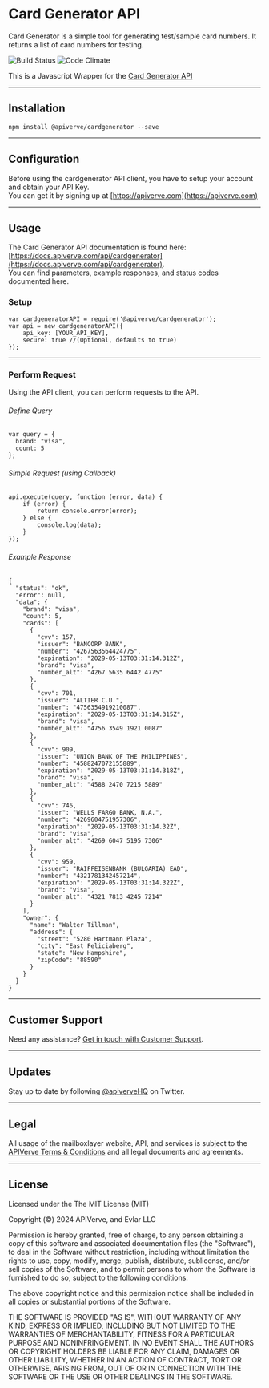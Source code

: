 Card Generator API
============

Card Generator is a simple tool for generating test/sample card numbers. It returns a list of card numbers for testing.

![Build Status](https://img.shields.io/badge/build-passing-green)
![Code Climate](https://img.shields.io/badge/maintainability-B-purple)

This is a Javascript Wrapper for the [Card Generator API](https://apiverve.com/marketplace/api/cardgenerator)

---

## Installation
	npm install @apiverve/cardgenerator --save

---

## Configuration

Before using the cardgenerator API client, you have to setup your account and obtain your API Key.  
You can get it by signing up at [https://apiverve.com](https://apiverve.com)

---

## Usage

The Card Generator API documentation is found here: [https://docs.apiverve.com/api/cardgenerator](https://docs.apiverve.com/api/cardgenerator).  
You can find parameters, example responses, and status codes documented here.

### Setup

```
var cardgeneratorAPI = require('@apiverve/cardgenerator');
var api = new cardgeneratorAPI({
    api_key: [YOUR_API_KEY],
    secure: true //(Optional, defaults to true)
});
```

---


### Perform Request
Using the API client, you can perform requests to the API.

###### Define Query

```
var query = {
  brand: "visa",
  count: 5
};
```

###### Simple Request (using Callback)

```
api.execute(query, function (error, data) {
    if (error) {
        return console.error(error);
    } else {
        console.log(data);
    }
});
```

###### Example Response

```
{
  "status": "ok",
  "error": null,
  "data": {
    "brand": "visa",
    "count": 5,
    "cards": [
      {
        "cvv": 157,
        "issuer": "BANCORP BANK",
        "number": "4267563564424775",
        "expiration": "2029-05-13T03:31:14.312Z",
        "brand": "visa",
        "number_alt": "4267 5635 6442 4775"
      },
      {
        "cvv": 701,
        "issuer": "ALTIER C.U.",
        "number": "4756354919210087",
        "expiration": "2029-05-13T03:31:14.315Z",
        "brand": "visa",
        "number_alt": "4756 3549 1921 0087"
      },
      {
        "cvv": 909,
        "issuer": "UNION BANK OF THE PHILIPPINES",
        "number": "4588247072155889",
        "expiration": "2029-05-13T03:31:14.318Z",
        "brand": "visa",
        "number_alt": "4588 2470 7215 5889"
      },
      {
        "cvv": 746,
        "issuer": "WELLS FARGO BANK, N.A.",
        "number": "4269604751957306",
        "expiration": "2029-05-13T03:31:14.32Z",
        "brand": "visa",
        "number_alt": "4269 6047 5195 7306"
      },
      {
        "cvv": 959,
        "issuer": "RAIFFEISENBANK (BULGARIA) EAD",
        "number": "4321781342457214",
        "expiration": "2029-05-13T03:31:14.322Z",
        "brand": "visa",
        "number_alt": "4321 7813 4245 7214"
      }
    ],
    "owner": {
      "name": "Walter Tillman",
      "address": {
        "street": "5280 Hartmann Plaza",
        "city": "East Feliciaberg",
        "state": "New Hampshire",
        "zipCode": "88590"
      }
    }
  }
}
```

---

## Customer Support

Need any assistance? [Get in touch with Customer Support](https://apiverve.com/contact).

---

## Updates
Stay up to date by following [@apiverveHQ](https://twitter.com/apiverveHQ) on Twitter.

---

## Legal

All usage of the mailboxlayer website, API, and services is subject to the [APIVerve Terms & Conditions](https://apiverve.com/terms) and all legal documents and agreements.

---

## License
Licensed under the The MIT License (MIT)

Copyright (&copy;) 2024 APIVerve, and Evlar LLC

Permission is hereby granted, free of charge, to any person obtaining a copy of this software and associated documentation files (the "Software"), to deal in the Software without restriction, including without limitation the rights to use, copy, modify, merge, publish, distribute, sublicense, and/or sell copies of the Software, and to permit persons to whom the Software is furnished to do so, subject to the following conditions:

The above copyright notice and this permission notice shall be included in all copies or substantial portions of the Software.

THE SOFTWARE IS PROVIDED "AS IS", WITHOUT WARRANTY OF ANY KIND, EXPRESS OR IMPLIED, INCLUDING BUT NOT LIMITED TO THE WARRANTIES OF MERCHANTABILITY, FITNESS FOR A PARTICULAR PURPOSE AND NONINFRINGEMENT. IN NO EVENT SHALL THE AUTHORS OR COPYRIGHT HOLDERS BE LIABLE FOR ANY CLAIM, DAMAGES OR OTHER LIABILITY, WHETHER IN AN ACTION OF CONTRACT, TORT OR OTHERWISE, ARISING FROM, OUT OF OR IN CONNECTION WITH THE SOFTWARE OR THE USE OR OTHER DEALINGS IN THE SOFTWARE.